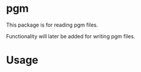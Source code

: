 # pgm

This package is for reading pgm files.

Functionality will later be added for writing pgm files.

# Usage


